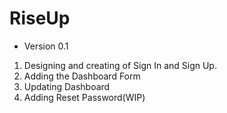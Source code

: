 # RiseUp

- Version 0.1
1. Designing and creating of Sign In and Sign Up.
2. Adding the Dashboard Form
3. Updating Dashboard
4. Adding Reset Password(WIP)
